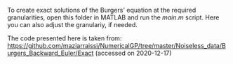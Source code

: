 To create exact solutions of the Burgers' equation at the required granularities, open this folder in MATLAB and run the *main.m* script. Here you can also adjust the granulariy, if needed.

The code presented here is taken from:
https://github.com/maziarraissi/NumericalGP/tree/master/Noiseless_data/Burgers_Backward_Euler/Exact 
(accessed on 2020-12-17)
